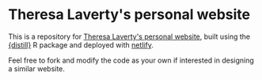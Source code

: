 # Theresa Laverty's personal website

This is a repository for [Theresa Laverty's personal website](https://theresalaverty.net), built using the [{distill}](https://rstudio.github.io/distill/) R package and deployed with [netlify](https://www.netlify.com/). 

Feel free to fork and modify the code as your own if interested in designing a similar website.
